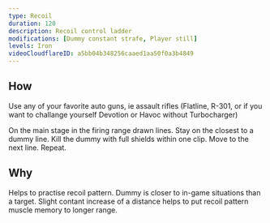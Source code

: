 ```yaml
---
type: Recoil
duration: 120
description: Recoil control ladder
modifications: [Dummy constant strafe, Player still]
levels: Iron
videoCloudflareID: a5bb04b348256caaed1aa50f0a3b4849
---
```


## How

Use any of your favorite auto guns, ie assault rifles (Flatline, R-301, or if you want to challange yourself Devotion or Havoc without Turbocharger)

On the main stage in the firing range drawn lines. Stay on the closest to a dummy line. Kill the dummy with full shields within one clip. Move to the next line. Repeat.

## Why

Helps to practise recoil pattern. Dummy is closer to in-game situations than a target. Slight contant increase of a distance helps to put recoil pattern muscle memory to longer range.
